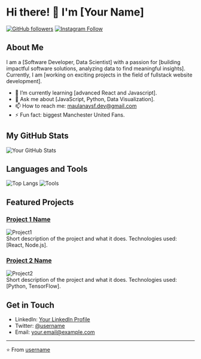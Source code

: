 # Hi there! 👋 I'm [Your Name]

[![GitHub followers](https://img.shields.io/github/followers/Maulanaysf002?label=Follow&style=social)](https://github.com/Maulanaysf002)
[![Instagram Follow](https://img.shields.io/badge/Follow%20me%20on-Instagram-red?style=social&logo=instagram)](https://instagram.com/maulyusf)

## About Me

I am a [Software Developer, Data Scientist] with a passion for [building impactful software solutions, analyzing data to find meaningful insights]. Currently, I am [working on exciting projects in the field of fullstack website development].

- 🌱 I’m currently learning [advanced React and Javascript].
- 💬 Ask me about [JavaScript, Python, Data Visualization].
- 📫 How to reach me: maulanaysf.dev@gmail.com
- ⚡ Fun fact: biggest Manchester United Fans.

## My GitHub Stats

![Your GitHub Stats](https://github-readme-stats.vercel.app/api?Maulanaysf002=Maulanaysf002&show_icons=true&theme=radical)

## Languages and Tools

![Top Langs](https://github-readme-stats.vercel.app/api/top-langs/?username=username&layout=compact&theme=radical)
![Tools](https://img.shields.io/badge/Tools-React%2C%20Node.js%2C%20Tailwind%20CSS%2C%20Docker%2C%20Git-blue?style=flat-square)

## Featured Projects

### [Project 1 Name](https://github.com/username/project1)
![Project1](https://img.shields.io/github/stars/username/project1?style=social)  
Short description of the project and what it does. Technologies used: [React, Node.js].

### [Project 2 Name](https://github.com/username/project2)
![Project2](https://img.shields.io/github/stars/username/project2?style=social)  
Short description of the project and what it does. Technologies used: [Python, TensorFlow].

## Get in Touch

- LinkedIn: [Your LinkedIn Profile](https://linkedin.com/in/username)
- Twitter: [@username](https://twitter.com/username)
- Email: [your.email@example.com](mailto:your.email@example.com)

---

⭐️ From [username](https://github.com/username)

